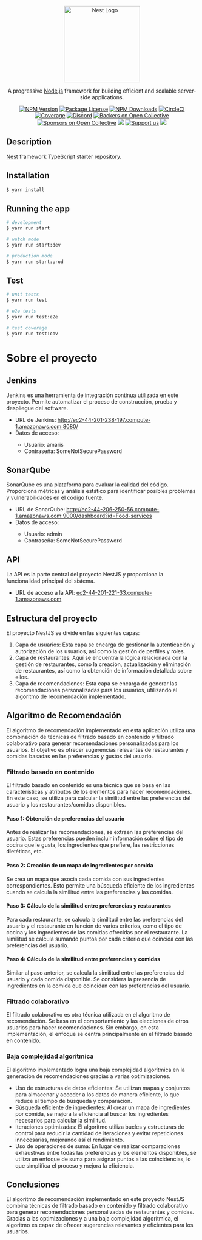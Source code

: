 <p align="center">
  <a href="http://nestjs.com/" target="blank"><img src="https://nestjs.com/img/logo-small.svg" width="200" alt="Nest Logo" /></a>
</p>

[circleci-image]: https://img.shields.io/circleci/build/github/nestjs/nest/master?token=abc123def456
[circleci-url]: https://circleci.com/gh/nestjs/nest

  <p align="center">A progressive <a href="http://nodejs.org" target="_blank">Node.js</a> framework for building efficient and scalable server-side applications.</p>
    <p align="center">
<a href="https://www.npmjs.com/~nestjscore" target="_blank"><img src="https://img.shields.io/npm/v/@nestjs/core.svg" alt="NPM Version" /></a>
<a href="https://www.npmjs.com/~nestjscore" target="_blank"><img src="https://img.shields.io/npm/l/@nestjs/core.svg" alt="Package License" /></a>
<a href="https://www.npmjs.com/~nestjscore" target="_blank"><img src="https://img.shields.io/npm/dm/@nestjs/common.svg" alt="NPM Downloads" /></a>
<a href="https://circleci.com/gh/nestjs/nest" target="_blank"><img src="https://img.shields.io/circleci/build/github/nestjs/nest/master" alt="CircleCI" /></a>
<a href="https://coveralls.io/github/nestjs/nest?branch=master" target="_blank"><img src="https://coveralls.io/repos/github/nestjs/nest/badge.svg?branch=master#9" alt="Coverage" /></a>
<a href="https://discord.gg/G7Qnnhy" target="_blank"><img src="https://img.shields.io/badge/discord-online-brightgreen.svg" alt="Discord"/></a>
<a href="https://opencollective.com/nest#backer" target="_blank"><img src="https://opencollective.com/nest/backers/badge.svg" alt="Backers on Open Collective" /></a>
<a href="https://opencollective.com/nest#sponsor" target="_blank"><img src="https://opencollective.com/nest/sponsors/badge.svg" alt="Sponsors on Open Collective" /></a>
  <a href="https://paypal.me/kamilmysliwiec" target="_blank"><img src="https://img.shields.io/badge/Donate-PayPal-ff3f59.svg"/></a>
    <a href="https://opencollective.com/nest#sponsor"  target="_blank"><img src="https://img.shields.io/badge/Support%20us-Open%20Collective-41B883.svg" alt="Support us"></a>
  <a href="https://twitter.com/nestframework" target="_blank"><img src="https://img.shields.io/twitter/follow/nestframework.svg?style=social&label=Follow"></a>
</p>
  <!--[![Backers on Open Collective](https://opencollective.com/nest/backers/badge.svg)](https://opencollective.com/nest#backer)
  [![Sponsors on Open Collective](https://opencollective.com/nest/sponsors/badge.svg)](https://opencollective.com/nest#sponsor)-->

## Description

[Nest](https://github.com/nestjs/nest) framework TypeScript starter repository.

## Installation

```bash
$ yarn install
```

## Running the app

```bash
# development
$ yarn run start

# watch mode
$ yarn run start:dev

# production mode
$ yarn run start:prod
```

## Test

```bash
# unit tests
$ yarn run test

# e2e tests
$ yarn run test:e2e

# test coverage
$ yarn run test:cov
```

<!DOCTYPE html>
<html>

<body>
  <h1>Sobre el proyecto</h1>

  <h2>Jenkins</h2>
  <p>Jenkins es una herramienta de integración continua utilizada en este proyecto. Permite automatizar el proceso de construcción, prueba y despliegue del software.</p>
  <ul>
    <li>URL de Jenkins: <a href="http://ec2-44-201-238-197.compute-1.amazonaws.com:8080/">http://ec2-44-201-238-197.compute-1.amazonaws.com:8080/</a></li>
    <li>Datos de acceso:</li>
    <ul>
      <li>Usuario: amaris</li>
      <li>Contraseña: SomeNotSecurePassword</li>
    </ul>
  </ul>

  <h2>SonarQube</h2>
  <p>SonarQube es una plataforma para evaluar la calidad del código. Proporciona métricas y análisis estático para identificar posibles problemas y vulnerabilidades en el código fuente.</p>
  <ul>
    <li>URL de SonarQube: <a href="http://ec2-44-206-250-56.compute-1.amazonaws.com:9000/dashboard?id=Food-services">http://ec2-44-206-250-56.compute-1.amazonaws.com:9000/dashboard?id=Food-services</a></li>
    <li>Datos de acceso:</li>
    <ul>
      <li>Usuario: admin</li>
      <li>Contraseña: SomeNotSecurePassword</li>
    </ul>
  </ul>

  <h2>API</h2>
  <p>La API es la parte central del proyecto NestJS y proporciona la funcionalidad principal del sistema.</p>
  <ul>
    <li>URL de acceso a la API: <a href="ec2-44-201-221-33.compute-1.amazonaws.com">ec2-44-201-221-33.compute-1.amazonaws.com</a></li>
  </ul>

  <h2>Estructura del proyecto</h2>
  <p>El proyecto NestJS se divide en las siguientes capas:</p>
  <ol>
    <li>Capa de usuarios: Esta capa se encarga de gestionar la autenticación y autorización de los usuarios, así como la gestión de perfiles y roles.</li>
    <li>Capa de restaurantes: Aquí se encuentra la lógica relacionada con la gestión de restaurantes, como la creación, actualización y eliminación de restaurantes, así como la obtención de información detallada sobre ellos.</li>
    <li>Capa de recomendaciones: Esta capa se encarga de generar las recomendaciones personalizadas para los usuarios, utilizando el algoritmo de recomendación implementado.</li>
  </ol>

  <h2>Algoritmo de Recomendación</h2>
  <p>El algoritmo de recomendación implementado en esta aplicación utiliza una combinación de técnicas de filtrado basado en contenido y filtrado colaborativo para generar recomendaciones personalizadas para los usuarios. El objetivo es ofrecer sugerencias relevantes de restaurantes y comidas basadas en las preferencias y gustos del usuario.</p>

  <h3>Filtrado basado en contenido</h3>

  <p>El filtrado basado en contenido es una técnica que se basa en las características y atributos de los elementos para hacer recomendaciones. En este caso, se utiliza para calcular la similitud entre las preferencias del usuario y los restaurantes/comidas disponibles.</p>

  <h4>Paso 1: Obtención de preferencias del usuario</h4>

  <p>Antes de realizar las recomendaciones, se extraen las preferencias del usuario. Estas preferencias pueden incluir información sobre el tipo de cocina que le gusta, los ingredientes que prefiere, las restricciones dietéticas, etc.</p>

  <h4>Paso 2: Creación de un mapa de ingredientes por comida</h4>

  <p>Se crea un mapa que asocia cada comida con sus ingredientes correspondientes. Esto permite una búsqueda eficiente de los ingredientes cuando se calcula la similitud entre las preferencias y las comidas.</p>

  <h4>Paso 3: Cálculo de la similitud entre preferencias y restaurantes</h4>

  <p>Para cada restaurante, se calcula la similitud entre las preferencias del usuario y el restaurante en función de varios criterios, como el tipo de cocina y los ingredientes de las comidas ofrecidas por el restaurante. La similitud se calcula sumando puntos por cada criterio que coincida con las preferencias del usuario.</p>

  <h4>Paso 4: Cálculo de la similitud entre preferencias y comidas</h4>

  <p>Similar al paso anterior, se calcula la similitud entre las preferencias del usuario y cada comida disponible. Se considera la presencia de ingredientes en la comida que coincidan con las preferencias del usuario.</p>

  <h3>Filtrado colaborativo</h3>

  <p>El filtrado colaborativo es otra técnica utilizada en el algoritmo de recomendación. Se basa en el comportamiento y las elecciones de otros usuarios para hacer recomendaciones. Sin embargo, en esta implementación, el enfoque se centra principalmente en el filtrado basado en contenido.</p>

  <h3>Baja complejidad algorítmica</h3>

  <p>El algoritmo implementado logra una baja complejidad algorítmica en la generación de recomendaciones gracias a varias optimizaciones.</p>

  <ul>
    <li>Uso de estructuras de datos eficientes: Se utilizan mapas y conjuntos para almacenar y acceder a los datos de manera eficiente, lo que reduce el tiempo de búsqueda y comparación.</li>
    <li>Búsqueda eficiente de ingredientes: Al crear un mapa de ingredientes por comida, se mejora la eficiencia al buscar los ingredientes necesarios para calcular la similitud.</li>
    <li>Iteraciones optimizadas: El algoritmo utiliza bucles y estructuras de control para reducir la cantidad de iteraciones y evitar repeticiones innecesarias, mejorando así el rendimiento.</li>
    <li>Uso de operaciones de suma: En lugar de realizar comparaciones exhaustivas entre todas las preferencias y los elementos disponibles, se utiliza un enfoque de suma para asignar puntos a las coincidencias, lo que simplifica el proceso y mejora la eficiencia.</li>
  </ul>

  <h2>Conclusiones</h2>

  <p>El algoritmo de recomendación implementado en este proyecto NestJS combina técnicas de filtrado basado en contenido y filtrado colaborativo para generar recomendaciones personalizadas de restaurantes y comidas. Gracias a las optimizaciones y a una baja complejidad algorítmica, el algoritmo es capaz de ofrecer sugerencias relevantes y eficientes para los usuarios.</p>
</body>
</html>
